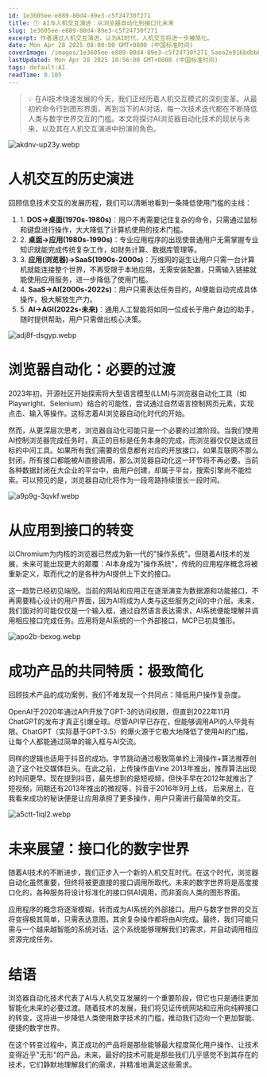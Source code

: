 ```yaml
---
id: 1e3605ee-e889-80d4-89e3-c5f24730f271
title: 🕛 AI与人机交互演进：从浏览器自动化到接口化未来
slug: 1e3605ee-e889-80d4-89e3-c5f24730f271
excerpt: 作者通过人机交互演进，认为AI时代，人机交互将进一步被简化。
date: Mon Apr 28 2025 08:00:00 GMT+0800 (中国标准时间)
coverImage: /images/1e3605ee-e889-80d4-89e3-c5f24730f271_5aea2e916bdbbb86c34b0512dc21187e.png
lastUpdated: Mon Apr 28 2025 10:56:00 GMT+0800 (中国标准时间)
tags: default:AI
readTime: 8.105
---
```


> 💡 在AI技术快速发展的今天，我们正经历着人机交互模式的深刻变革。从最初的命令行到图形界面，再到当下的AI对话，每一次技术迭代都在不断降低人类与数字世界交互的门槛。本文将探讨AI浏览器自动化技术的现状与未来，以及其在人机交互演进中扮演的角色。


![akdnv-up23y.webp](/images/1e3605ee-e889-80d4-89e3-c5f24730f271_9347b1567df80ee29eea8233bca4fc08.webp)


# **人机交互的历史演进**


回顾信息技术交互的发展历程，我们可以清晰地看到一条降低使用门槛的主线：

1. 1. **DOS->桌面(1970s-1980s)**：用户不再需要记住复杂的命令，只需通过鼠标和键盘进行操作，大大降低了计算机使用的技术门槛。
2. 2. **桌面->应用(1980s-1990s)**：专业应用程序的出现使普通用户无需掌握专业知识就能完成传统复杂工作，如财务计算、数据库管理等。
3. 3. **应用(浏览器)->SaaS(1990s-2000s)**：万维网的诞生让用户只需一台计算机就能连接整个世界，不再受限于本地应用，无需安装配置，只需输入链接就能使用应用服务，进一步降低了使用门槛。
4. 4. **SaaS->AI(2000s-2022s)**：用户只需表达任务目的，AI便能自动完成具体操作，极大解放生产力。
5. 5. **AI->AGI(2022s-未来)**：通用人工智能将如同一位成长于用户身边的助手，随时提供帮助，用户只需做出核心决策。

![adj8f-dsgyp.webp](/images/1e3605ee-e889-80d4-89e3-c5f24730f271_b54fcef1bb3693bcd226f2bcc976e804.webp)


# **浏览器自动化：必要的过渡**


2023年初，开源社区开始探索将大型语言模型(LLM)与浏览器自动化工具（如Playwright、Selenium）结合的可能性，尝试通过自然语言控制网页元素，实现点击、输入等操作。这标志着AI浏览器自动化时代的开始。


然而，从更深层次思考，浏览器自动化可能只是一个必要的过渡阶段。当我们使用AI控制浏览器完成任务时，真正的目标是任务本身的完成，而浏览器仅仅是达成目标的中间工具。如果所有我们需要的信息都有对应的开放接口，如果互联网不那么封闭，所有接口都能被AI直接调用，那么浏览器自动化这一环节将不再必要。当前各种数据封闭在大企业的平台中，由用户创建，却属于平台，搜索引擎尚不能检索。可以预见的是，浏览器自动化将作为一段弯路持续很长一段时间。


![a9p9g-3qvkf.webp](/images/1e3605ee-e889-80d4-89e3-c5f24730f271_d51756c50553a8dca56b4183858c285b.webp)


# **从应用到接口的转变**


以Chromium为内核的浏览器已然成为新一代的"操作系统"。但随着AI技术的发展，未来可能出现更大的颠覆：AI本身成为"操作系统"，传统的应用程序概念将被重新定义，取而代之的是各种为AI提供上下文的接口。


这一趋势已经初见端倪。当前的网站和应用正在逐渐演变为数据源和功能接口，不再需要精心设计的用户界面，因为AI将成为人类与这些服务之间的中介层。未来，我们面对的可能仅仅是一个输入框，通过自然语言表达需求，AI系统便能理解并调用相应接口完成任务。应用将是AI系统的一个外部接口，MCP已初具雏形。


![apo2b-bexog.webp](/images/1e3605ee-e889-80d4-89e3-c5f24730f271_d8405cf016e0eb5abee1de81f941acb1.webp)


# **成功产品的共同特质：极致简化**


回顾技术产品的成功案例，我们不难发现一个共同点：降低用户操作复杂度。


OpenAI于2020年通过API开放了GPT-3的访问权限，但直到2022年11月ChatGPT的发布才真正引爆全球。尽管API早已存在，但能够调用API的人毕竟有限。ChatGPT（实际基于GPT-3.5）的爆火源于它极大地降低了使用AI的门槛，让每个人都能通过简单的输入框与AI交流。


同样的逻辑也适用于抖音的成功。字节跳动通过极致简单的上滑操作+算法推荐创造了这个社交媒体巨头。在此之前，上传操作由Vine 2013年推出，推荐算法出现的时间更早。现在提到抖音，最先想到的是短视频，但快手早在2012年就推出了短视频，同期还有2013年推出的微视等，抖音于2016年9月上线， 后来居上，在我看来成功的秘诀便是让应用承担了更多操作，用户只需进行最简单的交互。


![a5ctt-1iql2.webp](/images/1e3605ee-e889-80d4-89e3-c5f24730f271_04a3152cb66638da463c6387bd677fbd.webp)


# **未来展望：接口化的数字世界**


随着AI技术的不断进步，我们正步入一个新的人机交互时代。在这个时代，浏览器自动化虽然重要，但终将被更直接的接口调用所取代。未来的数字世界将是高度接口化的，各种服务将设计标准化的接口供AI调用，而非面向人类的图形界面。


应用程序的概念将逐渐模糊，转而成为AI系统的外部接口。用户与数字世界的交互将变得极其简单，只需表达意图，其余复杂操作都将由AI完成。最终，我们可能只需与一个越来越智能的系统对话，这个系统能够理解我们的需求，并自动调用相应资源完成任务。


# **结语**


浏览器自动化技术代表了AI与人机交互发展的一个重要阶段，但它也只是通往更加智能化未来的必要过渡。随着技术的发展，我们将见证传统网站和应用向纯粹接口的转变，这将进一步降低人类使用数字技术的门槛，推动我们迈向一个更加智能、便捷的数字世界。


在这个转变过程中，真正成功的产品将是那些能够最大程度简化用户操作、让技术变得近乎"无形"的产品。未来，最好的技术可能是那些我们几乎感觉不到其存在的技术，它们静默地理解我们的需求，并精准地满足这些需求。

